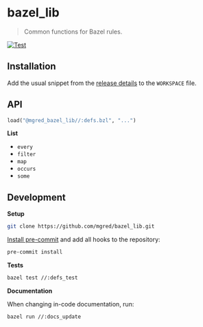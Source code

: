 # bazel_lib

> Common functions for Bazel rules.

[![Test](https://github.com/mgred/bazel_lib/actions/workflows/test.yaml/badge.svg?branch=main&event=push)](https://github.com/mgred/bazel_lib/actions/workflows/test.yaml)

## Installation

Add the usual snippet from the [release details](https://github.com/mgred/bazel_lib/releases) to the `WORKSPACE` file.

## API

```python
load("@mgred_bazel_lib//:defs.bzl", "...")
```

**List**

* `every`
* `filter`
* `map`
* `occurs`
* `some`

## Development

**Setup**

```bash
git clone https://github.com/mgred/bazel_lib.git
```

[Install pre-commit](https://pre-commit.com/#installation) and add all hooks to the repository:

```bash
pre-commit install
```

**Tests**

```bash
bazel test //:defs_test
```

**Documentation**

When changing in-code documentation, run:

```bash
bazel run //:docs_update
```
